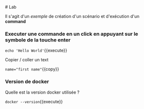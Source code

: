 # Lab

Il s'agit d'un _exemple_ de création d'un scénario et d'exécution d'un **command**

### Executer une commande en un click en appuyant sur le symbole de la touche enter

`echo 'Hello World'`{{execute}}

Copier / coller un text

`name="first name"`{{copy}}

### Version de docker

Quelle est la version docker utilisée ?

`docker --version`{{execute}}
